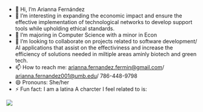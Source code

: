 - 👋 Hi, I’m Arianna Fernández
- 👀 I’m interesting in expanding the economic impact and ensure the effective implementation of technological networks to develop support tools while upholding ethical standards.
- 🌱 I’m majoring in Computer Science with a minor in Econ
- 💞️ I’m looking to collaborate on projects related to software development/ AI applications that assist on the effectiviness and increase the efficiency of solutions needed in miltiple areas aminly biotech and green tech.
- 📫 How to reach me: arianna.fernandez.fermin@gmail.com/ arianna.fernandez001@umb.edu/ 786-448-9798
- 😄 Pronouns: She/her
- ⚡ Fun fact: I am a latina
A charcter I feel related to is:
<image src="https://www.planetware.com/photos-large/VEN/venezuela-angel-falls-morning-view.jpg" />

<!---
Arifernandez18/Arifernandez18 is a ✨ special ✨ repository because its `README.md` (this file) appears on your GitHub profile.
You can click the Preview link to take a look at your changes.
--->

